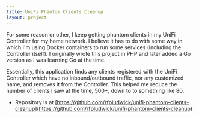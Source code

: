 ```yaml
---
title: UniFi Phantom Clients Cleanup
layout: project
---
```


For some reason or other, I keep getting phantom clients in my UniFi Controller
for my home network. I believe it has to do with some way in which I'm using
Docker containers to run some services (including the Controller itself). I
originally wrote this project in PHP and later added a Go version as I was
learning Go at the time.

Essentially, this application finds any clients registered with the UniFi
Controller which have no inbound/outbound traffic, nor any customized name, and
removes it from the Controller. This helped me reduce the number of clients I
saw at the time, 500+, down to to something like 80.

- Repository is at
[https://github.com/rfpludwick/unifi-phantom-clients-cleanup](https://github.com/rfpludwick/unifi-phantom-clients-cleanup)

